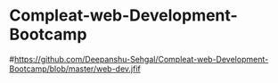 # Compleat-web-Development-Bootcamp
#https://github.com/Deepanshu-Sehgal/Compleat-web-Development-Bootcamp/blob/master/web-dev.jfif
